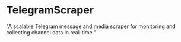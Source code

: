 # TelegramScraper
"A scalable Telegram message and media scraper for monitoring and collecting channel data in real-time."
